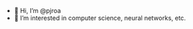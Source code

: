 - 👋 Hi, I’m @pjroa
- 👀 I’m interested in computer science, neural networks, etc.

<!---
pjroa/pjroa is a ✨ special ✨ repository because its `README.md` (this file) appears on your GitHub profile.
You can click the Preview link to take a look at your changes.
--->

